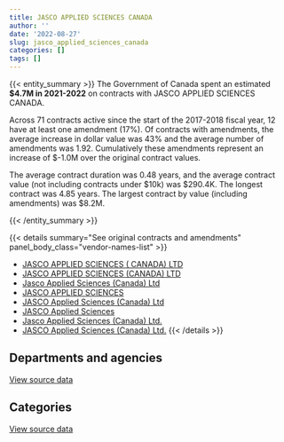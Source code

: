 ```yaml
---
title: JASCO APPLIED SCIENCES CANADA
author: ''
date: '2022-08-27'
slug: jasco_applied_sciences_canada
categories: []
tags: []
---
```


<script src="/rmarkdown-libs/htmlwidgets/htmlwidgets.js"></script>
<link href="/rmarkdown-libs/datatables-css/datatables-crosstalk.css" rel="stylesheet" />
<script src="/rmarkdown-libs/datatables-binding/datatables.js"></script>
<script src="/rmarkdown-libs/jquery/jquery-3.6.0.min.js"></script>
<link href="/rmarkdown-libs/dt-core-bootstrap/css/dataTables.bootstrap.min.css" rel="stylesheet" />
<link href="/rmarkdown-libs/dt-core-bootstrap/css/dataTables.bootstrap.extra.css" rel="stylesheet" />
<script src="/rmarkdown-libs/dt-core-bootstrap/js/jquery.dataTables.min.js"></script>
<script src="/rmarkdown-libs/dt-core-bootstrap/js/dataTables.bootstrap.min.js"></script>
<link href="/rmarkdown-libs/crosstalk/css/crosstalk.min.css" rel="stylesheet" />
<script src="/rmarkdown-libs/crosstalk/js/crosstalk.min.js"></script>
<script src="/rmarkdown-libs/htmlwidgets/htmlwidgets.js"></script>
<link href="/rmarkdown-libs/datatables-css/datatables-crosstalk.css" rel="stylesheet" />
<script src="/rmarkdown-libs/datatables-binding/datatables.js"></script>
<script src="/rmarkdown-libs/jquery/jquery-3.6.0.min.js"></script>
<link href="/rmarkdown-libs/dt-core-bootstrap/css/dataTables.bootstrap.min.css" rel="stylesheet" />
<link href="/rmarkdown-libs/dt-core-bootstrap/css/dataTables.bootstrap.extra.css" rel="stylesheet" />
<script src="/rmarkdown-libs/dt-core-bootstrap/js/jquery.dataTables.min.js"></script>
<script src="/rmarkdown-libs/dt-core-bootstrap/js/dataTables.bootstrap.min.js"></script>
<link href="/rmarkdown-libs/crosstalk/css/crosstalk.min.css" rel="stylesheet" />
<script src="/rmarkdown-libs/crosstalk/js/crosstalk.min.js"></script>

{{< entity_summary >}}
The Government of Canada spent an estimated **\$4.7M in 2021-2022** on contracts with JASCO APPLIED SCIENCES CANADA.

Across 71 contracts active since the start of the 2017-2018 fiscal year, 12 have at least one amendment (17%). Of contracts with amendments, the average increase in dollar value was 43% and the average number of amendments was 1.92. Cumulatively these amendments represent an increase of \$-1.0M over the original contract values.

The average contract duration was 0.48 years, and the average contract value (not including contracts under \$10k) was \$290.4K. The longest contract was 4.85 years. The largest contract by value (including amendments) was \$8.2M.

{{< /entity_summary >}}

{{< details summary="See original contracts and amendments" panel_body_class="vendor-names-list" >}}
- [JASCO APPLIED SCIENCES ( CANADA) LTD](https://search.open.canada.ca/en/ct/?sort=contract_value_f%20desc&page=1&search_text=%22JASCO%20APPLIED%20SCIENCES%20%28%20CANADA%29%20LTD%22)
- [JASCO APPLIED SCIENCES (CANADA) LTD](https://search.open.canada.ca/en/ct/?sort=contract_value_f%20desc&page=1&search_text=%22JASCO%20APPLIED%20SCIENCES%20%28CANADA%29%20LTD%22)
- [Jasco Applied Sciences (Canada) Ltd](https://search.open.canada.ca/en/ct/?sort=contract_value_f%20desc&page=1&search_text=%22Jasco%20Applied%20Sciences%20%28Canada%29%20Ltd%22)
- [JASCO APPLIED SCIENCES](https://search.open.canada.ca/en/ct/?sort=contract_value_f%20desc&page=1&search_text=%22JASCO%20APPLIED%20SCIENCES%22)
- [JASCO Applied Sciences (Canada) Ltd](https://search.open.canada.ca/en/ct/?sort=contract_value_f%20desc&page=1&search_text=%22JASCO%20Applied%20Sciences%20%28Canada%29%20Ltd%22)
- [JASCO Applied Sciences](https://search.open.canada.ca/en/ct/?sort=contract_value_f%20desc&page=1&search_text=%22JASCO%20Applied%20Sciences%22)
- [Jasco Applied Sciences (Canada) Ltd.](https://search.open.canada.ca/en/ct/?sort=contract_value_f%20desc&page=1&search_text=%22Jasco%20Applied%20Sciences%20%28Canada%29%20Ltd.%22)
- [JASCO Applied Sciences (Canada) Ltd.](https://search.open.canada.ca/en/ct/?sort=contract_value_f%20desc&page=1&search_text=%22JASCO%20Applied%20Sciences%20%28Canada%29%20Ltd.%22)
{{< /details >}}

## Departments and agencies

<div id="htmlwidget-1" style="width:100%;height:auto;" class="datatables html-widget"></div>
<script type="application/json" data-for="htmlwidget-1">{"x":{"style":"bootstrap","filter":"none","vertical":false,"data":[["<a href=\"/departments/dfo-mpo/\">Fisheries and Oceans Canada<\/a>","<a href=\"/departments/dnd-mdn/\">National Defence<\/a>","<a href=\"/departments/ic/\">Innovation, Science and Economic Development Canada<\/a>","<a href=\"/departments/pc/\">Parks Canada<\/a>","<a href=\"/departments/pwgsc-tpsgc/\">Public Services and Procurement Canada<\/a>","<a href=\"/departments/tc/\">Transport Canada<\/a>"],[1143132.59,180471.64,null,74865,null,1049498.39],[1043756.97,19475.36,null,68161.8,null,2310073.94],[435667.03,null,null,26772.38,178036.71,2095367.82],[342143.88,356500,492952.39,39843.83,649147.26,2814746.71]],"container":"<table class=\"table table-striped table-hover row-border order-column display\">\n  <thead>\n    <tr>\n      <th>Department<\/th>\n      <th>2018-2019<\/th>\n      <th>2019-2020<\/th>\n      <th>2020-2021<\/th>\n      <th>2021-2022<\/th>\n    <\/tr>\n  <\/thead>\n<\/table>","options":{"order":[[4,"desc"]],"pageLength":10,"autoWidth":true,"columnDefs":[{"targets":1,"render":"function(data, type, row, meta) {\n    return type !== 'display' ? data : DTWidget.formatCurrency(data, \"$\", 2, 3, \",\", \".\", true, null);\n  }"},{"targets":2,"render":"function(data, type, row, meta) {\n    return type !== 'display' ? data : DTWidget.formatCurrency(data, \"$\", 2, 3, \",\", \".\", true, null);\n  }"},{"targets":3,"render":"function(data, type, row, meta) {\n    return type !== 'display' ? data : DTWidget.formatCurrency(data, \"$\", 2, 3, \",\", \".\", true, null);\n  }"},{"targets":4,"render":"function(data, type, row, meta) {\n    return type !== 'display' ? data : DTWidget.formatCurrency(data, \"$\", 2, 3, \",\", \".\", true, null);\n  }"},{"width":"16%","targets":[1,2,3,4]},{"className":"dt-right","targets":[1,2,3,4]}],"orderClasses":false}},"evals":["options.columnDefs.0.render","options.columnDefs.1.render","options.columnDefs.2.render","options.columnDefs.3.render"],"jsHooks":[]}</script>
<p class="text-right">
<a href="https://github.com/GoC-Spending/contracts-data/tree/main/data/out/vendors/jasco_applied_sciences_canada/summary_by_fiscal_year_by_department.csv" class="source-data-link btn btn-link">View source data</a>
</p>

## Categories

<div id="htmlwidget-2" style="width:100%;height:auto;" class="datatables html-widget"></div>
<script type="application/json" data-for="htmlwidget-2">{"x":{"style":"bootstrap","filter":"none","vertical":false,"data":[["<a href=\"/categories/1_facilities_and_construction/\">Facilities and construction<\/a>","<a href=\"/categories/2_professional_services/\">Professional services<\/a>","<a href=\"/categories/3_information_technology/\">Information technology<\/a>","<a href=\"/categories/4_medical/\">Medical<\/a>","<a href=\"/categories/6_industrial_products_and_services/\">Industrial products and services<\/a>","<a href=\"/categories/9_human_capital/\">Human capital<\/a>"],[748192.39,744970.8,null,null,910169.44,44635],[1943417.89,685342.93,null,null,812707.25,null],[2028225.66,490219.54,null,null,196923.75,20475],[1960947.86,2163524.81,8400,179338.9,383122.5,null]],"container":"<table class=\"table table-striped table-hover row-border order-column display\">\n  <thead>\n    <tr>\n      <th>Category<\/th>\n      <th>2018-2019<\/th>\n      <th>2019-2020<\/th>\n      <th>2020-2021<\/th>\n      <th>2021-2022<\/th>\n    <\/tr>\n  <\/thead>\n<\/table>","options":{"order":[[4,"desc"]],"dom":"t","pageLength":30,"autoWidth":true,"columnDefs":[{"targets":1,"render":"function(data, type, row, meta) {\n    return type !== 'display' ? data : DTWidget.formatCurrency(data, \"$\", 2, 3, \",\", \".\", true, null);\n  }"},{"targets":2,"render":"function(data, type, row, meta) {\n    return type !== 'display' ? data : DTWidget.formatCurrency(data, \"$\", 2, 3, \",\", \".\", true, null);\n  }"},{"targets":3,"render":"function(data, type, row, meta) {\n    return type !== 'display' ? data : DTWidget.formatCurrency(data, \"$\", 2, 3, \",\", \".\", true, null);\n  }"},{"targets":4,"render":"function(data, type, row, meta) {\n    return type !== 'display' ? data : DTWidget.formatCurrency(data, \"$\", 2, 3, \",\", \".\", true, null);\n  }"},{"width":"16%","targets":[1,2,3,4]},{"className":"dt-right","targets":[1,2,3,4]}],"orderClasses":false,"lengthMenu":[10,25,30,50,100]}},"evals":["options.columnDefs.0.render","options.columnDefs.1.render","options.columnDefs.2.render","options.columnDefs.3.render"],"jsHooks":[]}</script>
<p class="text-right">
<a href="https://github.com/GoC-Spending/contracts-data/tree/main/data/out/vendors/jasco_applied_sciences_canada/summary_by_fiscal_year_by_category.csv" class="source-data-link btn btn-link">View source data</a>
</p>

